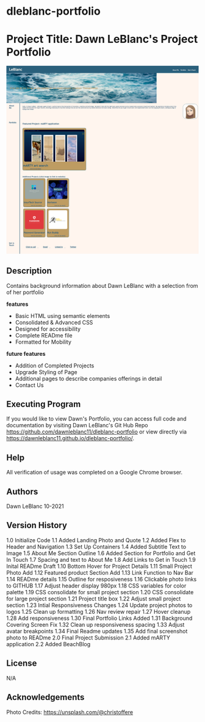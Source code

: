 # dleblanc-portfolio

# Project Title: Dawn LeBlanc's Project Portfolio
![Dawn portfolio](assets/images/DLeBlancPortfo.png)
## Description
Contains background information about Dawn LeBlanc with a selection from of her portfolio

**features**
 * Basic HTML using semantic elements
 * Consolidated & Advanced CSS
 * Designed for accessibility
 * Complete READme file
 * Formatted for Mobility

**future features**
 * Addition of Completed Projects
 * Upgrade Styling of Page
 * Additional pages to describe companies offerings in detail
 * Contact Us

## Executing Program
If you would like to view Dawn's Portfolio, you can access full code and documentation by visiting Dawn LeBlanc's Git Hub Repo https://github.com/dawnleblanc11/dleblanc-portfolio or view directly via https://dawnleblanc11.github.io/dleblanc-portfolio/.

## Help
All verification of usage was completed on a Google Chrome browser.

## Authors
 Dawn LeBlanc 10-2021

## Version History
1.0 Initialize Code
1.1 Added Landing Photo and Quote
1.2 Added Flex to Header and Navigation
1.3 Set Up Containers
1.4 Added Subtitle Text to Image
1.5 About Me Section Outline
1.6 Added Section for Portfolio and Get In Touch
1.7 Spacing and text to About Me
1.8 Add Links to Get in Touch
1.9 Inital READme Draft
1.10 Bottom Hover for Project Details
1.11 Small Project Photo Add
1.12 Featured product Section Add
1.13 Link Function to Nav Bar
1.14 READme details
1.15 Outline for resposiveness
1.16 Clickable photo links to GITHUB
1.17 Adjust header display 980px
1.18 CSS variables for color palette
1.19 CSS consolidate for small project section
1.20 CSS consolidate for large project section
1.21 Project title box
1.22 Adjust small project section
1.23 Intial Responsiveness Changes
1.24 Update project photos to logos
1.25 Clean up formatting
1.26 Nav review repair
1.27 Hover cleanup
1.28 Add responsiveness
1.30 Final Portfolio Links Added
1.31 Background Covering Screen Fix
1.32 Clean up responsiveness spacing
1.33 Adjust avatar breakpoints
1.34 Final Readme updates
1.35 Add final screenshot photo to READme
2.0 Final Project Submission
2.1 Added mARTY application
2.2 Added BeachBlog
## License
N/A
## Acknowledgements
Photo Credits: https://unsplash.com/@christoffere
